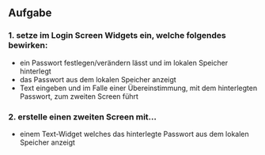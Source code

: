 ## Aufgabe

### 1. setze im Login Screen Widgets ein, welche folgendes bewirken:
  - ein Passwort festlegen/verändern lässt und im lokalen Speicher hinterlegt
  - das Passwort aus dem lokalen Speicher anzeigt
  - Text eingeben und im Falle einer Übereinstimmung, mit dem 
    hinterlegten Passwort, zum zweiten Screen führt

### 2. erstelle einen zweiten Screen mit...
  - einem Text-Widget welches das hinterlegte Passwort aus dem lokalen Speicher anzeigt

